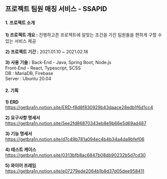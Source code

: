 ## 프로젝트 팀원 매칭 서비스 - SSAPID


#### 1. 프로젝트 소개
**1) 프로젝트 개요 :** 진행하고픈 프로젝트에 알맞는 조건을 가진 팀원들을 편하게 구할 수 있는 서비스 제공

**2) 프로젝트 기간 :** 2021.01.10 ~ 2021.02.18

**3) 사용 기술 :** 
Back-End - Java, Spring Boot, Node.js  
Front-End - React, Typescript, SCSS  
DB : MariaDB, Firebase  
Server : Ubuntu 20.04  

#### 2. 기획
**1) ERD**  
    https://getbra1n.notion.site/ERD-f8d8f830929b43daace28edb1f6d1cc4

**2) 요구사항 명세서**  
    https://getbra1n.notion.site/5ee2fd86870343eb8e9b66e5d69ad487 

**3) 기능 명세서**  
    https://getbra1n.notion.site/d7c49b781a094ec4b4b34a4da9bfef06

**4) 테스트 케이스**  
    https://getbra1n.notion.site/0313bfb8ac6847b08db90232b5d7cd30

**5) 와이어 프레임**  
    https://getbra1n.notion.site/e07279ede2064b1b8d37d05dee958411

